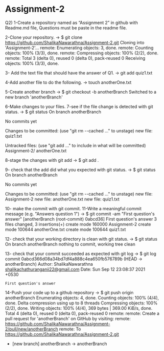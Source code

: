 # Assignment-2
Q2)
1-Create a repository named as “Assignment 2” in github with Readme.md file,
Questions must be paste in the readme file.

2-Clone your repository.
->
$ git clone  https://github.com/ShalikaNawarathna/Assignment-2.git
Cloning into 'Assignment-2'...
remote: Enumerating objects: 3, done.
remote: Counting objects: 100% (3/3), done.
remote: Compressing objects: 100% (2/2), done.
remote: Total 3 (delta 0), reused 0 (delta 0), pack-reused 0
Receiving objects: 100% (3/3), done.

3- Add the text file that should have the answer of Q1.
->
 git add quiz1.txt

4-Add another file to do the following.
->
 touch anotherOne.txt

5-Create another branch
->
$ git checkout -b anotherBranch
Switched to a new branch 'anotherBranch'


6-Make changes to your files.
7-see if the file change is detected with git status.
->
$ git status
On branch anotherBranch

No commits yet

Changes to be committed:
  (use "git rm --cached <file>..." to unstage)
        new file:   quiz1.txt

Untracked files:
  (use "git add <file>..." to include in what will be committed)
        Assignment-2/
        anotherOne.txt


8-stage the changes with git add 
 ->
  $ git add .

9-  check that the add did what you expected with git status.
 ->
$ git status
On branch anotherBranch

No commits yet

Changes to be committed:
  (use "git rm --cached <file>..." to unstage)
        new file:   Assignment-2
        new file:   anotherOne.txt
        new file:   quiz1.txt

  
10-  make the commit with git commit.
11-Write a meaningful commit message (e.g. "Answers question 1")
 ->
  $ git commit -am "First question's answer"
[anotherBranch (root-commit) 0abcd36] First question's answer
 3 files changed, 3 insertions(+)
 create mode 160000 Assignment-2
 create mode 100644 anotherOne.txt
 create mode 100644 quiz1.txt


12- check that your working directory is clean with git status.
 ->
$ git status
On branch anotherBranch
nothing to commit, working tree clean

13- check that your commit succeeded as expected with git log
 ->
$ git log
commit 0abcd366d08a34bd7df4a888c4ea650fb576789b (HEAD -> anotherBranch)
Author: ShalikaNawarathna <shalikachathuranganii22@gmail.com>
Date:   Sun Sep 12 23:08:37 2021 +0530

    First question's answer

14-Push your code up to a github repository
 ->
$ git push origin anotherBranch
Enumerating objects: 4, done.
Counting objects: 100% (4/4), done.
Delta compression using up to 8 threads
Compressing objects: 100% (2/2), done.
Writing objects: 100% (4/4), 369 bytes | 369.00 KiB/s, done.
Total 4 (delta 0), reused 0 (delta 0), pack-reused 0
remote:
remote: Create a pull request for 'anotherBranch' on GitHub by visiting:
remote:      https://github.com/ShalikaNawarathna/Assignment-2/pull/new/anotherBranch
remote:
To https://github.com/ShalikaNawarathna/Assignment-2.git
 * [new branch]      anotherBranch -> anotherBranch

